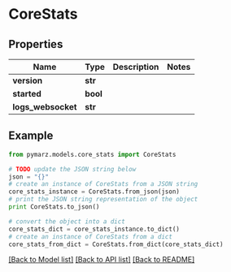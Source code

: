 # CoreStats


## Properties
Name | Type | Description | Notes
------------ | ------------- | ------------- | -------------
**version** | **str** |  | 
**started** | **bool** |  | 
**logs_websocket** | **str** |  | 

## Example

```python
from pymarz.models.core_stats import CoreStats

# TODO update the JSON string below
json = "{}"
# create an instance of CoreStats from a JSON string
core_stats_instance = CoreStats.from_json(json)
# print the JSON string representation of the object
print CoreStats.to_json()

# convert the object into a dict
core_stats_dict = core_stats_instance.to_dict()
# create an instance of CoreStats from a dict
core_stats_from_dict = CoreStats.from_dict(core_stats_dict)
```
[[Back to Model list]](../README.md#documentation-for-models) [[Back to API list]](../README.md#documentation-for-api-endpoints) [[Back to README]](../README.md)


